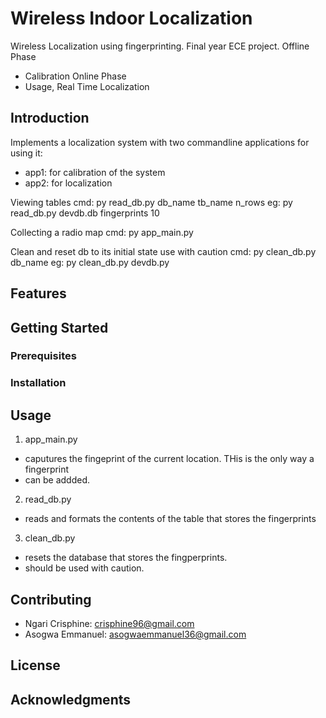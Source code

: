 # Wireless Indoor Localization

Wireless Localization using fingerprinting. Final year ECE project. 
Offline Phase
- Calibration
Online Phase
- Usage, Real Time Localization

## Introduction

Implements a localization system with two commandline applications for using it:
- app1: for calibration of the system
- app2: for localization 

Viewing tables
cmd: py read_db.py db_name tb_name n_rows
eg:  py read_db.py devdb.db fingerprints 10

Collecting a radio map
cmd: py app_main.py 

Clean and reset db to its initial state
    use with caution
cmd: py clean_db.py db_name
eg:  py clean_db.py devdb.py    

## Features

## Getting Started

### Prerequisites

### Installation

## Usage

1. app_main.py
- caputures the fingeprint of the current location. THis is the only way a fingerprint
- can be addded. 

2. read_db.py
- reads and formats the contents of the table that stores the fingerprints

3. clean_db.py
- resets the database that stores the fingperprints. 
- should be used with caution. 

## Contributing
- Ngari Crisphine: crisphine96@gmail.com
- Asogwa Emmanuel: asogwaemmanuel36@gmail.com 

## License

## Acknowledgments
